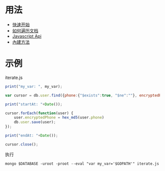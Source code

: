 # 用法

+ [快速开始](https://docs.mongodb.com/manual/reference/mongo-shell/#basic-shell-javascript-operations)
+ [如何遍历文档](https://docs.mongodb.com/manual/tutorial/iterate-a-cursor/index.html)
+ [Javascript Api](https://docs.mongodb.com/manual/reference/method/)
+ [內建方法](https://docs.mongodb.com/manual/reference/method/js-native/)

# 示例

iterate.js
```js
print("my_var: ", my_var);

var cursor = db.user.find({phone:{"$exists":true, "$ne":""}, encryptedPhone:{"$exists":false}}).noCursorTimeout();

print("startAt: "+Date());

cursor.forEach(function(user) {
    user.encryptedPhone = hex_md5(user.phone)
    db.user.save(user);
});

print("endAt: "+Date());

cursor.close();
```

执行
```
mongo $DATABASE -uroot -proot --eval "var my_var='$GOPATH'" iterate.js
```
